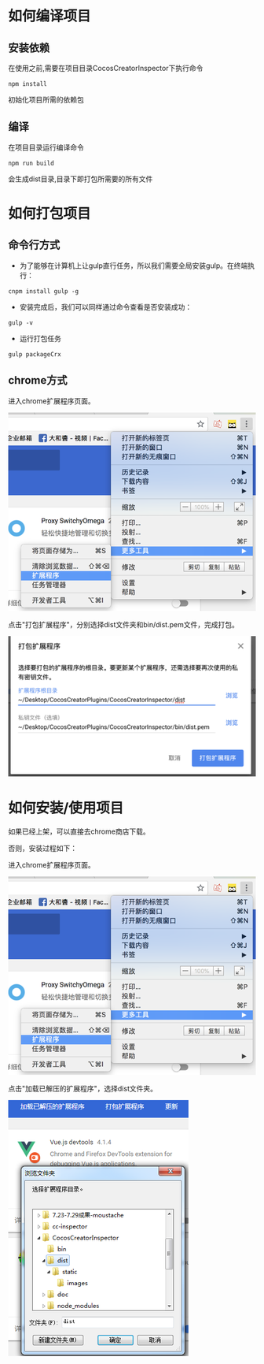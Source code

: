 # 如何编译项目

## 安装依赖

在使用之前,需要在项目目录CocosCreatorInspector下执行命令
```
npm install
```
初始化项目所需的依赖包

## 编译
在项目目录运行编译命令
```
npm run build
```
会生成dist目录,目录下即打包所需要的所有文件

# 如何打包项目

## 命令行方式
- 为了能够在计算机上让gulp直行任务，所以我们需要全局安装gulp。在终端执行：
```$xslt
cnpm install gulp -g
```
- 安装完成后，我们可以同样通过命令查看是否安装成功：
```$xslt
gulp -v
```
- 运行打包任务
```$xslt
gulp packageCrx
```

## chrome方式

进入chrome扩展程序页面。

![](photo/使用1.png)

点击"打包扩展程序"，分别选择dist文件夹和bin/dist.pem文件，完成打包。

![](photo/打包.png)

# 如何安装/使用项目

如果已经上架，可以直接去chrome商店下载。

否则，安装过程如下：

进入chrome扩展程序页面。

![](photo/使用1.png)

点击"加载已解压的扩展程序"，选择dist文件夹。

![](photo/安装说明.png)